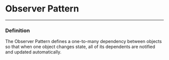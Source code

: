 # Observer Pattern

___

### Definition

The Observer Pattern defines a one-to-many dependency between objects so that when one object changes state, all of its
dependents are notified and updated automatically.


